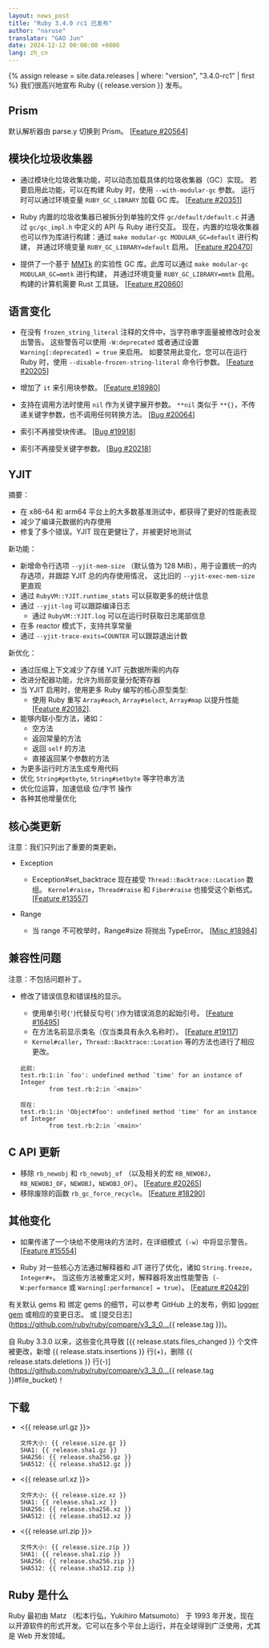 ```yaml
---
layout: news_post
title: "Ruby 3.4.0 rc1 已发布"
author: "naruse"
translator: "GAO Jun"
date: 2024-12-12 00:00:00 +0000
lang: zh_cn
---
```


{% assign release = site.data.releases | where: "version", "3.4.0-rc1" | first %}
我们很高兴地宣布 Ruby {{ release.version }} 发布。

## Prism

默认解析器由 parse.y 切换到 Prism。 [[Feature #20564]]

## 模块化垃圾收集器

* 通过模块化垃圾收集功能，可以动态加载具体的垃圾收集器（GC）实现。
  若要启用此功能，可以在构建 Ruby 时，使用 `--with-modular-gc` 参数。
  运行时可以通过环境变量 `RUBY_GC_LIBRARY` 加载 GC 库。
  [[Feature #20351]]

* Ruby 内置的垃圾收集器已被拆分到单独的文件 `gc/default/default.c` 并通过 `gc/gc_impl.h` 中定义的 API 与 Ruby 进行交互。
  现在，内置的垃圾收集器也可以作为库进行构建：通过 `make modular-gc MODULAR_GC=default` 进行构建，
  并通过环境变量 `RUBY_GC_LIBRARY=default` 启用。 [[Feature #20470]]

* 提供了一个基于 [MMTk](https://www.mmtk.io/) 的实验性 GC 库。此库可以通过 `make modular-gc MODULAR_GC=mmtk` 进行构建，
  并通过环境变量 `RUBY_GC_LIBRARY=mmtk` 启用。构建的计算机需要 Rust 工具链。 [[Feature #20860]]


## 语言变化

* 在没有 `frozen_string_literal` 注释的文件中，当字符串字面量被修改时会发出警告。
  这些警告可以使用 `-W:deprecated` 或者通过设置 `Warning[:deprecated] = true` 来启用。
  如要禁用此变化，您可以在运行 Ruby 时，使用 `--disable-frozen-string-literal` 命令行参数。 [[Feature #20205]]

* 增加了 `it` 来引用块参数。 [[Feature #18980]]

* 支持在调用方法时使用 `nil` 作为关键字展开参数。
  `**nil` 类似于 `**{}`，不传递关键字参数，也不调用任何转换方法。 [[Bug #20064]]

* 索引不再接受块传递。 [[Bug #19918]]

* 索引不再接受关键字参数。 [[Bug #20218]]

## YJIT

摘要：
* 在 x86-64 和 arm64 平台上的大多数基准测试中，都获得了更好的性能表现
* 减少了编译元数据的内存使用
* 修复了多个错误。YJIT 现在更健壮了，并被更好地测试

新功能：
* 新增命令行选项 `--yjit-mem-size` （默认值为 128 MiB），用于设置统一的内存选项，并跟踪 YJIT 总的内存使用情况，
  这比旧的 `--yjit-exec-mem-size` 更直观
* 通过 `RubyVM::YJIT.runtime_stats` 可以获取更多的统计信息
* 通过 `--yjit-log` 可以跟踪编译日志
  * 通过 `RubyVM::YJIT.log` 可以在运行时获取日志尾部信息
* 在多 reactor 模式下，支持共享常量
* 通过 `--yjit-trace-exits=COUNTER` 可以跟踪退出计数

新优化：
* 通过压缩上下文减少了存储 YJIT 元数据所需的内存
* 改进分配器功能，允许为局部变量分配寄存器
* 当 YJIT 启用时，使用更多 Ruby 编写的核心原型类型:
  * 使用 Ruby 重写 `Array#each`, `Array#select`, `Array#map` 以提升性能 [[Feature #20182]].
* 能够内联小型方法，诸如：
  * 空方法
  * 返回常量的方法
  * 返回 `self` 的方法
  * 直接返回某个参数的方法
* 为更多运行时方法生成专用代码
* 优化 `String#getbyte`, `String#setbyte` 等字符串方法
* 优化位运算，加速低级 位/字节 操作
* 各种其他增量优化

## 核心类更新

注意：我们只列出了重要的类更新。

* Exception

  * Exception#set_backtrace 现在接受 `Thread::Backtrace::Location` 数组。
    `Kernel#raise`，`Thread#raise` 和 `Fiber#raise` 也接受这个新格式。 [[Feature #13557]]

* Range

  * 当 range 不可枚举时，Range#size 将抛出 TypeError。 [[Misc #18984]]


## 兼容性问题

注意：不包括问题补丁。

* 修改了错误信息和错误栈的显示。
  * 使用单引号(`'`)代替反勾号(`` ` ``)作为错误消息的起始引号。 [[Feature #16495]]
  * 在方法名前显示类名（仅当类具有永久名称时）。 [[Feature #19117]]
  * `Kernel#caller`，`Thread::Backtrace::Location` 等的方法也进行了相应更改。

  ```
  此前:
  test.rb:1:in `foo': undefined method `time' for an instance of Integer
          from test.rb:2:in `<main>'

  现在:
  test.rb:1:in 'Object#foo': undefined method 'time' for an instance of Integer
          from test.rb:2:in `<main>'
  ```

## C API 更新

* 移除 `rb_newobj` 和 `rb_newobj_of` （以及相关的宏 `RB_NEWOBJ`，`RB_NEWOBJ_OF`，`NEWOBJ`，`NEWOBJ_OF`）。 [[Feature #20265]]
* 移除废除的函数 `rb_gc_force_recycle`。 [[Feature #18290]]

## 其他变化

* 如果传递了一个块给不使用块的方法时，在详细模式（`-w`）中将显示警告。 [[Feature #15554]]

* Ruby 对一些核心方法通过解释器和 JIT 进行了优化，诸如 `String.freeze`，`Integer#+`。
  当这些方法被重定义时，解释器将发出性能警告（`-W:performance` 或 `Warning[:performance] = true`）。 [[Feature #20429]]

有关默认 gems 和 绑定 gems 的细节，可以参考 GitHub 上的发布，例如 [logger gem](https://github.com/ruby/logger/releases) 或相应的变更日志。
或 [提交日志](https://github.com/ruby/ruby/compare/v3_3_0...{{ release.tag }})。

自 Ruby 3.3.0 以来，这些变化共导致 [{{ release.stats.files_changed }} 个文件被更改，新增 {{ release.stats.insertions }} 行(+)，删除 {{ release.stats.deletions }} 行(-)](https://github.com/ruby/ruby/compare/v3_3_0...{{ release.tag }}#file_bucket)！


## 下载

* <{{ release.url.gz }}>

      文件大小: {{ release.size.gz }}
      SHA1: {{ release.sha1.gz }}
      SHA256: {{ release.sha256.gz }}
      SHA512: {{ release.sha512.gz }}

* <{{ release.url.xz }}>

      文件大小: {{ release.size.xz }}
      SHA1: {{ release.sha1.xz }}
      SHA256: {{ release.sha256.xz }}
      SHA512: {{ release.sha512.xz }}

* <{{ release.url.zip }}>

      文件大小: {{ release.size.zip }}
      SHA1: {{ release.sha1.zip }}
      SHA256: {{ release.sha256.zip }}
      SHA512: {{ release.sha512.zip }}

## Ruby 是什么

Ruby 最初由 Matz （松本行弘，Yukihiro Matsumoto） 于 1993 年开发，现在以开源软件的形式开发。它可以在多个平台上运行，并在全球得到广泛使用，尤其是 Web 开发领域。

[Feature #13557]: https://bugs.ruby-lang.org/issues/13557
[Feature #15554]: https://bugs.ruby-lang.org/issues/15554
[Feature #16495]: https://bugs.ruby-lang.org/issues/16495
[Feature #18290]: https://bugs.ruby-lang.org/issues/18290
[Feature #18980]: https://bugs.ruby-lang.org/issues/18980
[Misc #18984]:    https://bugs.ruby-lang.org/issues/18984
[Feature #19117]: https://bugs.ruby-lang.org/issues/19117
[Bug #19918]:     https://bugs.ruby-lang.org/issues/19918
[Bug #20064]:     https://bugs.ruby-lang.org/issues/20064
[Feature #20182]: https://bugs.ruby-lang.org/issues/20182
[Feature #20205]: https://bugs.ruby-lang.org/issues/20205
[Bug #20218]:     https://bugs.ruby-lang.org/issues/20218
[Feature #20265]: https://bugs.ruby-lang.org/issues/20265
[Feature #20351]: https://bugs.ruby-lang.org/issues/20351
[Feature #20429]: https://bugs.ruby-lang.org/issues/20429
[Feature #20470]: https://bugs.ruby-lang.org/issues/20470
[Feature #20564]: https://bugs.ruby-lang.org/issues/20564
[Feature #20860]: https://bugs.ruby-lang.org/issues/20860
